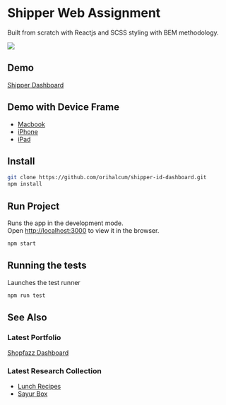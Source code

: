 # Shipper Web Assignment

Built from scratch with Reactjs and SCSS styling with BEM methodology.

<img src="https://dzulfanfadli.com/images/Shipper-Dashboard.png">

## Demo
[Shipper Dashboard](https://shipper-id-test.dzulfanfadli.vercel.app/driver)

## Demo with Device Frame
- [Macbook](https://dzulfanfadli.com/collections/shipper-dashboard) 
- [iPhone](https://dzulfanfadli.com/collections/shipper-dashboard/iphone) 
- [iPad](https://dzulfanfadli.com/collections/shipper-dashboard/ipad)

## Install

```bash
git clone https://github.com/orihalcum/shipper-id-dashboard.git
npm install 
```
## Run Project

Runs the app in the development mode.<br />
Open [http://localhost:3000](http://localhost:3000) to view it in the browser.
```bash
npm start
```

## Running the tests

Launches the test runner
```bash
npm run test
```

## See Also
### Latest Portfolio
[Shopfazz Dashboard](https://drive.google.com/file/d/1Ghmg5diL6VMN030Iq50NFCfFoNNXoRxw/view?usp=sharing)

### Latest Research Collection
- [Lunch Recipes](https://dzulfanfadli.com/collections/lunch-recipes)
- [Sayur Box](https://dzulfanfadli.com/collections/sayur-box)
